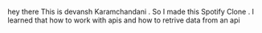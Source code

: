 hey there This is devansh Karamchandani . So  I made this Spotify Clone . I   learned that how to work with apis and how to retrive data  from an api 
